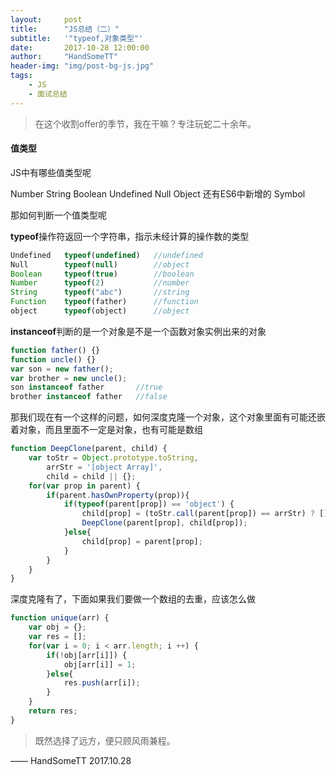 ```yaml
---
layout:     post
title:      "JS总结（二）"
subtitle:	'"typeof,对象类型"'
date:       2017-10-28 12:00:00
author:     "HandSomeTT"
header-img: "img/post-bg-js.jpg"
tags:
    - JS
    - 面试总结
---
```



> 在这个收割offer的季节，我在干嘛？专注玩蛇二十余年。


#### 值类型

JS中有哪些值类型呢

Number String Boolean Undefined Null Object 还有ES6中新增的 Symbol

那如何判断一个值类型呢

**typeof**操作符返回一个字符串，指示未经计算的操作数的类型

```js
Undefined   typeof(undefined)   //undefined
Null        typeof(null)        //object
Boolean     typeof(true)        //boolean
Number      typeof(2)           //number
String      typeof("abc")       //string
Function    typeof(father)      //function
object      typeof(object)      //object
```

**instanceof**判断的是一个对象是不是一个函数对象实例出来的对象

```js
function father() {}
function uncle() {}
var son = new father();
var brother = new uncle();
son instanceof father		//true
brother instanceof father 	//false
```

那我们现在有一个这样的问题，如何深度克隆一个对象，这个对象里面有可能还嵌着对象，而且里面不一定是对象，也有可能是数组

```js
function DeepClone(parent, child) {
	var toStr = Object.prototype.toString,
		arrStr = '[object Array]',
		child = child || {};
	for(var prop in parent) {
		if(parent.hasOwnProperty(prop)){
			if(typeof(parent[prop]) == 'object') {
				child[prop] = (toStr.call(parent[prop]) == arrStr) ? [] : {};	//这里调用Object.prototype.toString来判断这个对象是数组，还是对象
				DeepClone(parent[prop], child[prop]);
			}else{
				child[prop] = parent[prop];
			}
		}
	}
}
```

深度克隆有了，下面如果我们要做一个数组的去重，应该怎么做

```js
function unique(arr) {
	var obj = {};
	var res = [];
	for(var i = 0; i < arr.length; i ++) {
		if(!obj[arr[i]]) {
			obj[arr[i]] = 1;
		}else{
			res.push(arr[i]);
		}
	}
	return res;
}
```




>既然选择了远方，便只顾风雨兼程。

—— HandSomeTT 2017.10.28